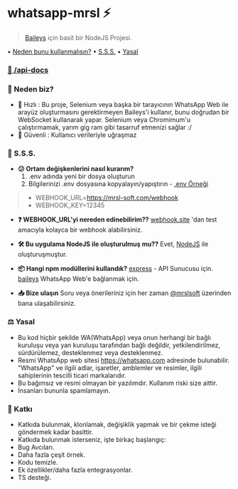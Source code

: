 
# whatsapp-mrsl ⚡
> [Baileys](https://github.com/adiwajshing/Baileys) için basit bir NodeJS Projesi. 

• [Neden bunu kullanmalısın?](https://github.com/mrsl-yazilim/whatsapp-mrsl/blob/main/README.md#whyuse) 
• [S.S.S.](https://github.com/mrsl-yazilim/whatsapp-mrsl/blob/main/README.md#faq) 
• [Yasal](https://github.com/mrsl-yazilim/whatsapp-mrsl/blob/main/README.md#legal) 
### [📃 /api-docs](https://api.mdsalman.tech/api-docs/)

### [](https://github.com/mrsl-yazilim/whatsapp-mrsl/blob/main/README.md#whyuse)🧐 Neden biz?
- 🌠 Hızlı : Bu proje, Selenium veya başka bir tarayıcının WhatsApp Web ile arayüz oluşturmasını gerektirmeyen Baileys'i kullanır, bunu doğrudan bir WebSocket kullanarak yapar. Selenium veya Chromimum'u çalıştırmamak, yarım gig ram gibi tasarruf etmenizi sağlar :/
- 🔑 Güvenli : Kullanıcı verileriyle uğraşmaz


### [](https://github.com/mrsl-yazilim/whatsapp-mrsl/blob/main/README.md#faq)🤔 S.S.S.

-   **😕 Ortam değişkenlerini nasıl kurarım?** 
	1. .env adında yeni bir dosya oluşturun
	2. Bilgilerinizi .env dosyasına kopyalayın/yapıştırın - [.env Örneği](https://github.com/mrsl-yazilim/whatsapp-mrsl/blob/main/.env.example ".env Örneği")

>- WEBHOOK_URL=https://mrsl-soft.com/webhook
>- WEBHOOK_KEY=12345

-  **❓ WEBHOOK_URL'yi nereden edinebilirim??** 
[webhook.site](https://webhook.site/ "webhook.site") 'dan test amacıyla kolayca bir webhook alabilirsiniz.

-  **🛠️ Bu uygulama NodeJS ile oluşturulmuş mu??**
Evet, [NodeJS](https://nodejs.org/en/) ile oluşturuşmuştur.
- **📦 Hangi npm modüllerini kullandık?**
[express](https://github.com/expressjs/express) - API Sunucusu için.
  [baileys](https://github.com/adiwajshing/Baileys) WhatsApp Web'e bağlanmak için.

- **📥 Bize ulaşın** 
Soru veya önerileriniz için her zaman [@mrslsoft](https://t.me/mrslsoft) üzerinden bana ulaşabilirsiniz.


### [](https://github.com/mrsl-yazilim/whatsapp-mrsl/blob/main/README.md#legal)⚖️ Yasal
- Bu kod hiçbir şekilde WA(WhatsApp) veya onun herhangi bir bağlı kuruluşu veya yan kuruluşu tarafından bağlı değildir, yetkilendirilmez, sürdürülemez, desteklenmez veya desteklenmez.
- Resmi WhatsApp web sitesi https://whatsapp.com adresinde bulunabilir. "WhatsApp" ve ilgili adlar, işaretler, amblemler ve resimler, ilgili sahiplerinin tescilli ticari markalarıdır.
- Bu bağımsız ve resmi olmayan bir yazılımdır. Kullanım riski size aittir.
- İnsanları bununla spamlamayın.

### [](https://github.com/mrsl-yazilim/whatsapp-mrsl/blob/main/README.md#contributing) :busts_in_silhouette: Katkı
- Katkıda bulunmak, klonlamak, değişiklik yapmak ve bir çekme isteği göndermek kadar basittir.
- Katkıda bulunmak isterseniz, işte birkaç başlangıç:
- Bug Avcıları.
- Daha fazla çeşit örnek.
- Kodu temizle.
- Ek özellikler/daha fazla entegrasyonlar.
- TS desteği.
